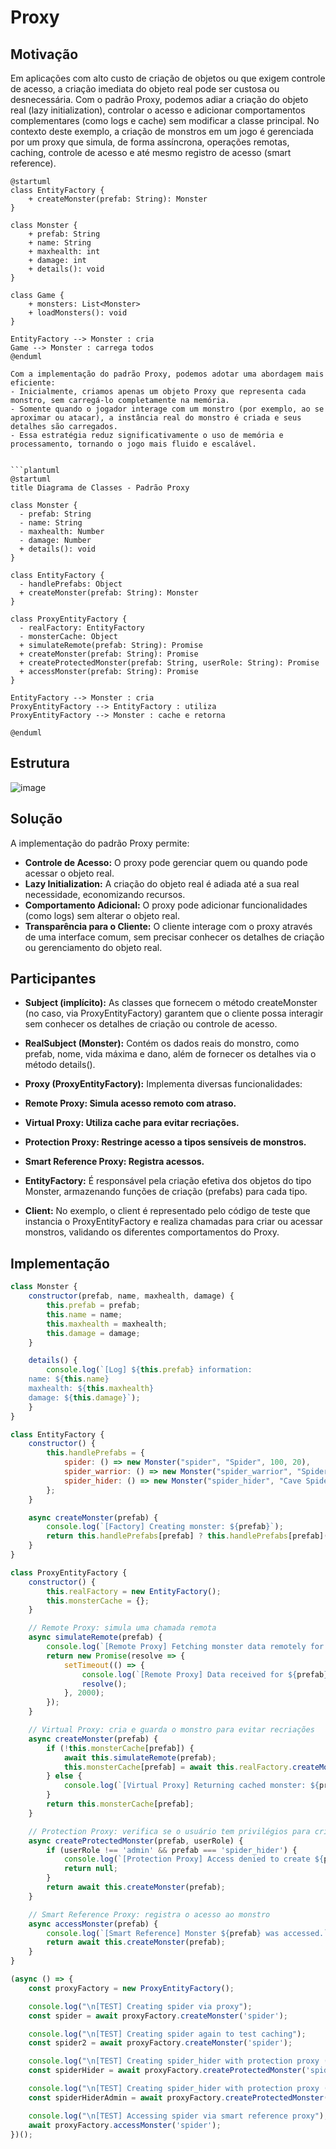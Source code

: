 # Proxy

## Motivação

Em aplicações com alto custo de criação de objetos ou que exigem controle de acesso, a criação imediata do objeto real pode ser custosa ou desnecessária. Com o padrão Proxy, podemos adiar a criação do objeto real (lazy initialization), controlar o acesso e adicionar comportamentos complementares (como logs e cache) sem modificar a classe principal. No contexto deste exemplo, a criação de monstros em um jogo é gerenciada por um proxy que simula, de forma assíncrona, operações remotas, caching, controle de acesso e até mesmo registro de acesso (smart reference).

```plantuml
@startuml
class EntityFactory {
    + createMonster(prefab: String): Monster
}

class Monster {
    + prefab: String
    + name: String
    + maxhealth: int
    + damage: int
    + details(): void
}

class Game {
    + monsters: List<Monster>
    + loadMonsters(): void
}

EntityFactory --> Monster : cria
Game --> Monster : carrega todos
@enduml

Com a implementação do padrão Proxy, podemos adotar uma abordagem mais eficiente: 
- Inicialmente, criamos apenas um objeto Proxy que representa cada monstro, sem carregá-lo completamente na memória.
- Somente quando o jogador interage com um monstro (por exemplo, ao se aproximar ou atacar), a instância real do monstro é criada e seus detalhes são carregados.
- Essa estratégia reduz significativamente o uso de memória e processamento, tornando o jogo mais fluido e escalável.


```plantuml
@startuml
title Diagrama de Classes - Padrão Proxy

class Monster {
  - prefab: String
  - name: String
  - maxhealth: Number
  - damage: Number
  + details(): void
}

class EntityFactory {
  - handlePrefabs: Object
  + createMonster(prefab: String): Monster
}

class ProxyEntityFactory {
  - realFactory: EntityFactory
  - monsterCache: Object
  + simulateRemote(prefab: String): Promise
  + createMonster(prefab: String): Promise
  + createProtectedMonster(prefab: String, userRole: String): Promise
  + accessMonster(prefab: String): Promise
}

EntityFactory --> Monster : cria
ProxyEntityFactory --> EntityFactory : utiliza
ProxyEntityFactory --> Monster : cache e retorna

@enduml

```

## Estrutura
![image](https://github.com/user-attachments/assets/ab038f90-abbc-462b-a065-cf4b3e71671b)



## Solução

A implementação do padrão Proxy permite:
- **Controle de Acesso:** O proxy pode gerenciar quem ou quando pode acessar o objeto real.
- **Lazy Initialization:** A criação do objeto real é adiada até a sua real necessidade, economizando recursos.
- **Comportamento Adicional:** O proxy pode adicionar funcionalidades (como logs) sem alterar o objeto real.
- **Transparência para o Cliente:** O cliente interage com o proxy através de uma interface comum, sem precisar conhecer os detalhes de criação ou gerenciamento do objeto real.

## Participantes

- **Subject (implícito):**
As classes que fornecem o método createMonster (no caso, via ProxyEntityFactory) garantem que o cliente possa interagir sem conhecer os detalhes de criação ou controle de acesso.

- **RealSubject (Monster):**
Contém os dados reais do monstro, como prefab, nome, vida máxima e dano, além de fornecer os detalhes via o método details().

- **Proxy (ProxyEntityFactory):**
Implementa diversas funcionalidades:
  
- **Remote Proxy: Simula acesso remoto com atraso.** 
- **Virtual Proxy: Utiliza cache para evitar recriações.**
- **Protection Proxy: Restringe acesso a tipos sensíveis de monstros.**
- **Smart Reference Proxy: Registra acessos.**

- **EntityFactory:**
É responsável pela criação efetiva dos objetos do tipo Monster, armazenando funções de criação (prefabs) para cada tipo.

- **Client:**
No exemplo, o client é representado pelo código de teste que instancia o ProxyEntityFactory e realiza chamadas para criar ou acessar monstros, validando os diferentes comportamentos do Proxy.

## Implementação

```js
class Monster {
    constructor(prefab, name, maxhealth, damage) {
        this.prefab = prefab;
        this.name = name;
        this.maxhealth = maxhealth;
        this.damage = damage;
    }

    details() {
        console.log(`[Log] ${this.prefab} information:
    name: ${this.name}
    maxhealth: ${this.maxhealth}
    damage: ${this.damage}`);
    }
}

class EntityFactory {
    constructor() {
        this.handlePrefabs = {
            spider: () => new Monster("spider", "Spider", 100, 20),
            spider_warrior: () => new Monster("spider_warrior", "Spider Warrior", 200, 40),
            spider_hider: () => new Monster("spider_hider", "Cave Spider", 600, 20)
        };
    }

    async createMonster(prefab) {
        console.log(`[Factory] Creating monster: ${prefab}`);
        return this.handlePrefabs[prefab] ? this.handlePrefabs[prefab]() : null;
    }
}

class ProxyEntityFactory {
    constructor() {
        this.realFactory = new EntityFactory();
        this.monsterCache = {};
    }

    // Remote Proxy: simula uma chamada remota
    async simulateRemote(prefab) {
        console.log(`[Remote Proxy] Fetching monster data remotely for ${prefab}...`);
        return new Promise(resolve => {
            setTimeout(() => {
                console.log(`[Remote Proxy] Data received for ${prefab}.`);
                resolve();
            }, 2000);
        });
    }

    // Virtual Proxy: cria e guarda o monstro para evitar recriações
    async createMonster(prefab) {
        if (!this.monsterCache[prefab]) {
            await this.simulateRemote(prefab);
            this.monsterCache[prefab] = await this.realFactory.createMonster(prefab);
        } else {
            console.log(`[Virtual Proxy] Returning cached monster: ${prefab}`);
        }
        return this.monsterCache[prefab];
    }

    // Protection Proxy: verifica se o usuário tem privilégios para criar certos monstros
    async createProtectedMonster(prefab, userRole) {
        if (userRole !== 'admin' && prefab === 'spider_hider') {
            console.log(`[Protection Proxy] Access denied to create ${prefab}. Requires admin privileges.`);
            return null;
        }
        return await this.createMonster(prefab);
    }

    // Smart Reference Proxy: registra o acesso ao monstro
    async accessMonster(prefab) {
        console.log(`[Smart Reference] Monster ${prefab} was accessed.`);
        return await this.createMonster(prefab);
    }
}

(async () => {
    const proxyFactory = new ProxyEntityFactory();

    console.log("\n[TEST] Creating spider via proxy");
    const spider = await proxyFactory.createMonster('spider');

    console.log("\n[TEST] Creating spider again to test caching");
    const spider2 = await proxyFactory.createMonster('spider');

    console.log("\n[TEST] Creating spider_hider with protection proxy (user: guest)");
    const spiderHider = await proxyFactory.createProtectedMonster('spider_hider', 'guest');

    console.log("\n[TEST] Creating spider_hider with protection proxy (user: admin)");
    const spiderHiderAdmin = await proxyFactory.createProtectedMonster('spider_hider', 'admin');

    console.log("\n[TEST] Accessing spider via smart reference proxy");
    await proxyFactory.accessMonster('spider');
})();

```

